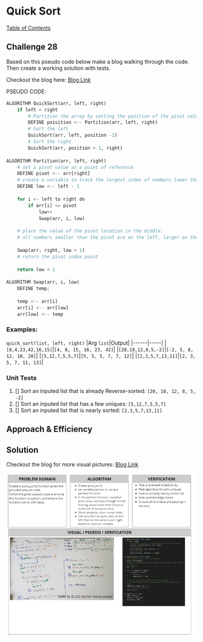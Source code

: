 # Quick Sort
[Table of Contents](../../../README.md)
## Challenge 28
Based on this pseudo code below make a blog walking through the code. Then create a working solution with tests.

Checkout the blog here: [Blog Link](./BLOG.md)

PSEUDO CODE:
```py
ALGORITHM QuickSort(arr, left, right)
    if left < right
        # Partition the array by setting the position of the pivot value
        DEFINE poisition <-- Partition(arr, left, right)
        # Sort the left
        QuickSort(arr, left, position -1)
        # Sort the right
        QuickSort(arr, position + 1, right)

ALGORITHM Partition(arr, left, right)
    # set a pivot value as a point of reference
    DEFINE pivot <-- arr[right]
    # create a variable to track the largest index of numbers lower than the defined pivot
    DEFINE low <-- left - 1

    for i <- left to right do
        if arr[i] <= pivot
            low++
            Swap(arr, i, low)

    # place the value of the pivot location in the middle.
    # all numbers smaller than the pivot are on the left, larger on the right.

    Swap(arr, right, low + 1)
    # return the pivot index point

    return low + 1

ALGORITHM Swap(arr, i, low)
    DEFINE temp;

    temp <-- arr[i]
    arr[i] <-- arr[low]
    arr[low] <-- temp


```

### Examples:
`quick_sort(list, left, right)`
|Arg `list`|Output|
|------|-----|
|`[8,4,23,42,16,15]`|`[4, 8, 15, 16, 23, 42]`|
|`[20,18,12,8,5,-2]`|`[-2, 5, 8, 12, 18, 20]`|
|`[5,12,7,5,5,7]`|`[5, 5, 5, 7, 7, 12]`|
|`[2,3,5,7,13,11]`|`[2, 3, 5, 7, 11, 13]`|

### Unit Tests
1. [] Sort an inputed list that is already Reverse-sorted: `[20, 18, 12, 8, 5, -2]`
2. [] Sort an inputed list that has a few uniques: `[5,12,7,5,5,7]`
3. [] Sort an inputed list that is nearly sorted: `[2,3,5,7,13,11]`

## Approach & Efficiency


## Solution
Checkout the blog for more visual pictures: [Blog Link](./BLOG.md)

![White Board Image](../../../assets/quick_sort/quick_sort.png)

